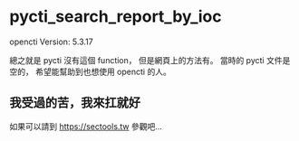 # pycti_search_report_by_ioc

opencti Version: 5.3.17

總之就是 pycti 沒有這個 function，
但是網頁上的方法有。
當時的 pycti 文件是空的，
希望能幫助到也想使用 opencti 的人。

## 我受過的苦，我來扛就好

如果可以請到 https://sectools.tw 參觀吧...
